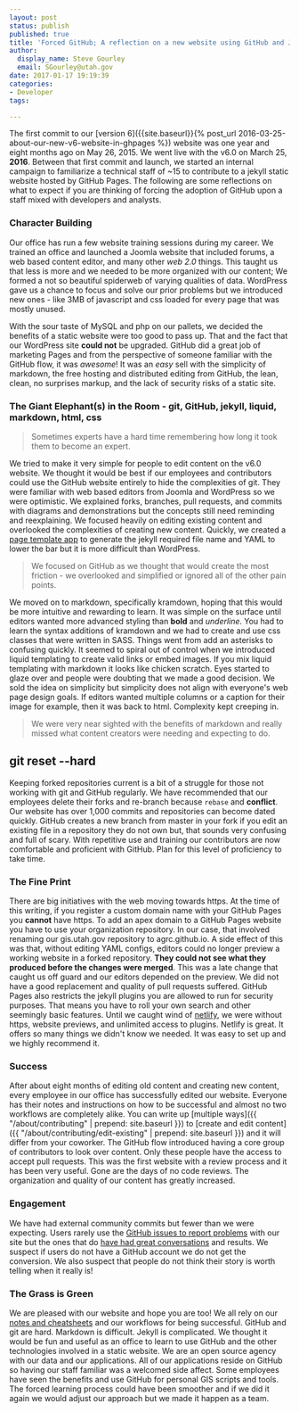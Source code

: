 ```yaml
---
layout: post
status: publish
published: true
title: 'Forced GitHub; A reflection on a new website using GitHub and Jekyll'
author:
  display_name: Steve Gourley
  email: SGourley@utah.gov
date: 2017-01-17 19:19:39
categories:
- Developer
tags:

---
```


The first commit to our [version 6]({{site.baseurl}}{% post_url 2016-03-25-about-our-new-v6-website-in-ghpages %}) website was one year and eight months ago on May 26, 2015. We went live with the v6.0 on March 25, **2016**. Between that first commit and launch, we started an internal campaign to familiarize a technical staff of ~15 to contribute to a jekyll static website hosted by GitHub Pages. The following are some reflections on what to expect if you are thinking of forcing the adoption of GitHub upon a staff mixed with developers and analysts.

### Character Building

Our office has run a few website training sessions during my career. We trained an office and launched a Joomla website that included forums, a web based content editor, and many other _web 2.0_ things. This taught us that less is more and we needed to be more organized with our content; We formed a not so beautiful spiderweb of varying qualities of data. WordPress gave us a chance to focus and solve our prior problems but we introduced new ones - like 3MB of javascript and css loaded for every page that was mostly unused.

With the sour taste of MySQL and php on our pallets, we decided the benefits of a static website were too good to pass up. That and the fact that our WordPress site **could not** be upgraded. GitHub did a great job of marketing Pages and from the perspective of someone familiar with the GitHub flow, it was _awesome_! It was an _easy_ sell with the simplicity of markdown, the free hosting and distributed editing from GitHub, the lean, clean, no surprises markup, and the lack of security risks of a static site.

### The Giant Elephant(s) in the Room - git, GitHub, jekyll, liquid, markdown, html, css

> Sometimes experts have a hard time remembering how long it took them to become an expert.

We tried to make it very simple for people to edit content on the v6.0 website. We thought it would be best if our employees and contributors could use the GitHub website entirely to hide the complexities of git. They were familiar with web based editors from Joomla and WordPress so we were optimistic. We explained forks, branches, pull requests, and commits with diagrams and demonstrations but the concepts still need reminding and reexplaining. We focused heavily on editing existing content and overlooked the complexities of creating new content. Quickly, we created a [page template app](https://agrc.github.io/templater) to generate the jekyll required file name and YAML to lower the bar but it is more difficult than WordPress.

> We focused on GitHub as we thought that would create the most friction - we overlooked and simplified or ignored all of the other pain points.

We moved on to markdown, specifically kramdown, hoping that this would be more intuitive and rewarding to learn. It was simple on the surface until editors wanted more advanced styling than **bold** and _underline_. You had to learn the syntax additions of kramdown and we had to create and use css classes that were written in SASS. Things went from add an asterisks to confusing quickly. It seemed to spiral out of control when we introduced liquid templating to create valid links or embed images. If you mix liquid templating with markdown it looks like chicken scratch. Eyes started to glaze over and people were doubting that we made a good decision. We sold the idea on simplicity but simplicity does not align with everyone's web page design goals. If editors wanted multiple columns or a caption for their image for example, then it was back to html. Complexity kept creeping in.

> We were very near sighted with the benefits of markdown and really missed what content creators were needing and expecting to do.

## git reset --hard

Keeping forked repositories current is a bit of a struggle for those not working with git and GitHub regularly. We have recommended that our employees delete their forks and re-branch because `rebase` and **conflict**. Our website has over 1,000 commits and repositories can become dated quickly. GitHub creates a new branch from master in your fork if you edit an existing file in a repository they do not own but, that sounds very confusing and full of scary. With repetitive use and training our contributors are now comfortable and proficient with GitHub. Plan for this level of proficiency to take time.

### The Fine Print

There are big initiatives with the web moving towards https. At the time of this writing, if you register a custom domain name with your GitHub Pages you **cannot** have https. To add an apex domain to a GitHub Pages website you have to use your organization repository. In our case, that involved renaming our gis.utah.gov repository to agrc.github.io. A side effect of this was that, without editing YAML configs, editors could no longer preview a working website in a forked repository. **They could not see what they produced before the changes were merged**. This was a late change that caught us off guard and our editors depended on the preview. We did not have a good replacement and quality of pull requests suffered. GitHub Pages also restricts the jekyll plugins you are allowed to run for security purposes. That means you have to roll your own search and other seemingly basic features. Until we caught wind of [netlify](https://www.netlify.com/), we were without https, website previews, and unlimited access to plugins. Netlify is great. It offers so many things we didn't know we needed. It was easy to set up and we highly recommend it.

### Success

After about eight months of editing old content and creating new content, every employee in our office has successfully edited our website. Everyone has their notes and instructions on how to be successful and almost no two workflows are completely alike. You can write up [multiple ways]({{ "/about/contributing" | prepend: site.baseurl }}) to [create and edit content]({{ "/about/contributing/edit-existing" | prepend: site.baseurl }}) and it will differ from your coworker. The GitHub flow introduced having a core group of contributors to look over content. Only these people have the access to accept pull requests. This was the first website with a review process and it has been very useful. Gone are the days of no code reviews. The organization and quality of our content has greatly increased.

### Engagement

We have had external community commits but fewer than we were expecting. Users rarely use the [GitHub issues to report problems](https://github.com/agrc/gis.utah.gov/issues/new) with our site but the ones that do [have had great conversations](https://github.com/agrc/gis.utah.gov/issues/248) and results. We suspect if users do not have a GitHub account we do not get the conversion. We also suspect that people do not think their story is worth telling when it really is!

### The Grass is Green

We are pleased with our website and hope you are too! We all rely on our [notes and cheatsheets](https://github.com/agrc/gis.utah.gov/blob/master/README.md) and our workflows for being successful. GitHub and git are hard. Markdown is difficult. Jekyll is complicated. We thought it would be fun and useful as an office to learn to use GitHub and the other technologies involved in a static website. We are an open source agency with our data and our applications. All of our applications reside on GitHub so having our staff familiar was a welcomed side affect. Some employees have seen the benefits and use GitHub for personal GIS scripts and tools. The forced learning process could have been smoother and if we did it again we would adjust our approach but we made it happen as a team.
